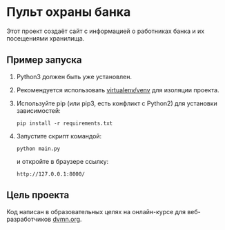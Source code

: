 # Пульт охраны банка
Этот проект создаёт сайт с информацией о работниках банка и их посещениями хранилища. 
## Пример запуска
1. Python3 должен быть уже установлен.

2. Рекомендуется использовать [virtualenv/venv](https://docs.python.org/3/library/venv.html) для изоляции проекта.

3. Используйте pip (или pip3, есть конфликт с Python2) для установки зависимостей:   
    ```
    pip install -r requirements.txt
    ```
   
4. Запустите скрипт командой:
   
   ```
   python main.py
   ```
   
   и откройте в браузере ссылку: 
   
   ```
   http://127.0.0.1:8000/
   ```
   
## Цель проекта
Код написан в образовательных целях на онлайн-курсе для веб-разработчиков [dvmn.org](https://dvmn.org/modules/).